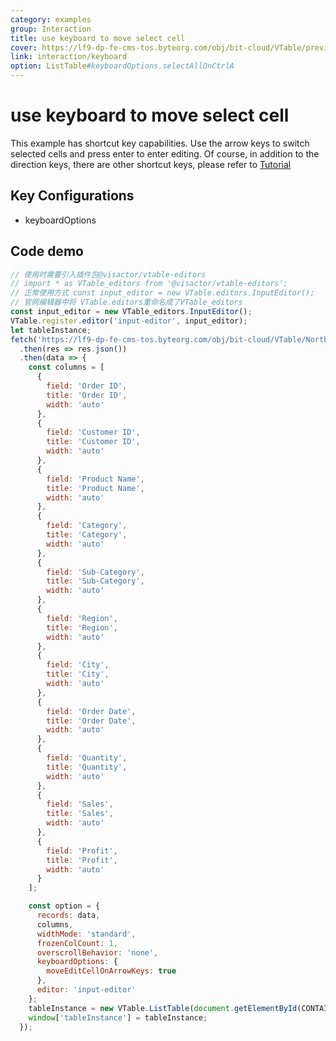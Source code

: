 ```yaml
---
category: examples
group: Interaction
title: use keyboard to move select cell
cover: https://lf9-dp-fe-cms-tos.byteorg.com/obj/bit-cloud/VTable/preview/arrowkeys-move-select.gif
link: interaction/keyboard
option: ListTable#keyboardOptions.selectAllOnCtrlA
---
```


# use keyboard to move select cell

This example has shortcut key capabilities. Use the arrow keys to switch selected cells and press enter to enter editing. Of course, in addition to the direction keys, there are other shortcut keys, please refer to [Tutorial](../../guide/interaction/keyboard)

## Key Configurations

- keyboardOptions

## Code demo

```javascript livedemo template=vtable
// 使用时需要引入插件包@visactor/vtable-editors
// import * as VTable_editors from '@visactor/vtable-editors';
// 正常使用方式 const input_editor = new VTable.editors.InputEditor();
// 官网编辑器中将 VTable.editors重命名成了VTable_editors
const input_editor = new VTable_editors.InputEditor();
VTable.register.editor('input-editor', input_editor);
let tableInstance;
fetch('https://lf9-dp-fe-cms-tos.byteorg.com/obj/bit-cloud/VTable/North_American_Superstore_data.json')
  .then(res => res.json())
  .then(data => {
    const columns = [
      {
        field: 'Order ID',
        title: 'Order ID',
        width: 'auto'
      },
      {
        field: 'Customer ID',
        title: 'Customer ID',
        width: 'auto'
      },
      {
        field: 'Product Name',
        title: 'Product Name',
        width: 'auto'
      },
      {
        field: 'Category',
        title: 'Category',
        width: 'auto'
      },
      {
        field: 'Sub-Category',
        title: 'Sub-Category',
        width: 'auto'
      },
      {
        field: 'Region',
        title: 'Region',
        width: 'auto'
      },
      {
        field: 'City',
        title: 'City',
        width: 'auto'
      },
      {
        field: 'Order Date',
        title: 'Order Date',
        width: 'auto'
      },
      {
        field: 'Quantity',
        title: 'Quantity',
        width: 'auto'
      },
      {
        field: 'Sales',
        title: 'Sales',
        width: 'auto'
      },
      {
        field: 'Profit',
        title: 'Profit',
        width: 'auto'
      }
    ];

    const option = {
      records: data,
      columns,
      widthMode: 'standard',
      frozenColCount: 1,
      overscrollBehavior: 'none',
      keyboardOptions: {
        moveEditCellOnArrowKeys: true
      },
      editor: 'input-editor'
    };
    tableInstance = new VTable.ListTable(document.getElementById(CONTAINER_ID), option);
    window['tableInstance'] = tableInstance;
  });
```
